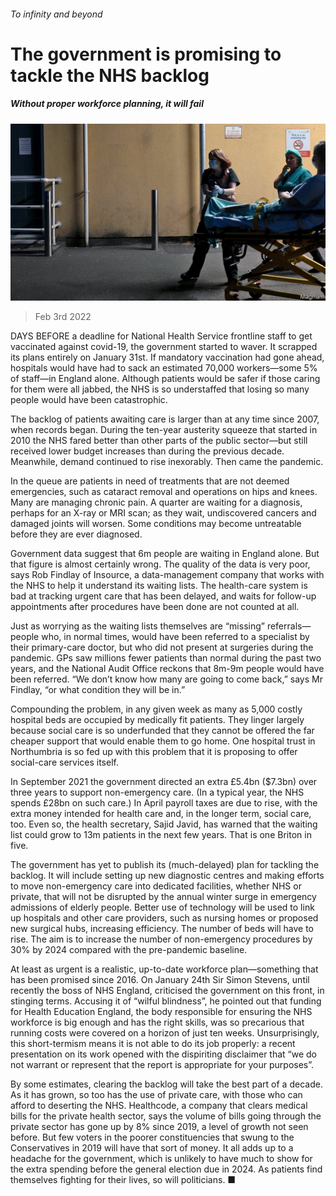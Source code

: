 ###### To infinity and beyond

# The government is promising to tackle the NHS backlog 

##### Without proper workforce planning, it will fail 

![image](images/20220205_brp504.jpg) 

> Feb 3rd 2022 

DAYS BEFORE a deadline for National Health Service frontline staff to get vaccinated against covid-19, the government started to waver. It scrapped its plans entirely on January 31st. If mandatory vaccination had gone ahead, hospitals would have had to sack an estimated 70,000 workers—some 5% of staff—in England alone. Although patients would be safer if those caring for them were all jabbed, the NHS is so understaffed that losing so many people would have been catastrophic.

The backlog of patients awaiting care is larger than at any time since 2007, when records began. During the ten-year austerity squeeze that started in 2010 the NHS fared better than other parts of the public sector—but still received lower budget increases than during the previous decade. Meanwhile, demand continued to rise inexorably. Then came the pandemic.


In the queue are patients in need of treatments that are not deemed emergencies, such as cataract removal and operations on hips and knees. Many are managing chronic pain. A quarter are waiting for a diagnosis, perhaps for an X-ray or MRI scan; as they wait, undiscovered cancers and damaged joints will worsen. Some conditions may become untreatable before they are ever diagnosed.

Government data suggest that 6m people are waiting in England alone. But that figure is almost certainly wrong. The quality of the data is very poor, says Rob Findlay of Insource, a data-management company that works with the NHS to help it understand its waiting lists. The health-care system is bad at tracking urgent care that has been delayed, and waits for follow-up appointments after procedures have been done are not counted at all.

Just as worrying as the waiting lists themselves are “missing” referrals—people who, in normal times, would have been referred to a specialist by their primary-care doctor, but who did not present at surgeries during the pandemic. GPs saw millions fewer patients than normal during the past two years, and the National Audit Office reckons that 8m-9m people would have been referred. “We don’t know how many are going to come back,” says Mr Findlay, “or what condition they will be in.”

Compounding the problem, in any given week as many as 5,000 costly hospital beds are occupied by medically fit patients. They linger largely because social care is so underfunded that they cannot be offered the far cheaper support that would enable them to go home. One hospital trust in Northumbria is so fed up with this problem that it is proposing to offer social-care services itself.

In September 2021 the government directed an extra £5.4bn ($7.3bn) over three years to support non-emergency care. (In a typical year, the NHS spends £28bn on such care.) In April payroll taxes are due to rise, with the extra money intended for health care and, in the longer term, social care, too. Even so, the health secretary, Sajid Javid, has warned that the waiting list could grow to 13m patients in the next few years. That is one Briton in five.

The government has yet to publish its (much-delayed) plan for tackling the backlog. It will include setting up new diagnostic centres and making efforts to move non-emergency care into dedicated facilities, whether NHS or private, that will not be disrupted by the annual winter surge in emergency admissions of elderly people. Better use of technology will be used to link up hospitals and other care providers, such as nursing homes or proposed new surgical hubs, increasing efficiency. The number of beds will have to rise. The aim is to increase the number of non-emergency procedures by 30% by 2024 compared with the pre-pandemic baseline.

At least as urgent is a realistic, up-to-date workforce plan—something that has been promised since 2016. On January 24th Sir Simon Stevens, until recently the boss of NHS England, criticised the government on this front, in stinging terms. Accusing it of “wilful blindness”, he pointed out that funding for Health Education England, the body responsible for ensuring the NHS workforce is big enough and has the right skills, was so precarious that running costs were covered on a horizon of just ten weeks. Unsurprisingly, this short-termism means it is not able to do its job properly: a recent presentation on its work opened with the dispiriting disclaimer that “we do not warrant or represent that the report is appropriate for your purposes”.

By some estimates, clearing the backlog will take the best part of a decade. As it has grown, so too has the use of private care, with those who can afford to deserting the NHS. Healthcode, a company that clears medical bills for the private health sector, says the volume of bills going through the private sector has gone up by 8% since 2019, a level of growth not seen before. But few voters in the poorer constituencies that swung to the Conservatives in 2019 will have that sort of money. It all adds up to a headache for the government, which is unlikely to have much to show for the extra spending before the general election due in 2024. As patients find themselves fighting for their lives, so will politicians. ■

